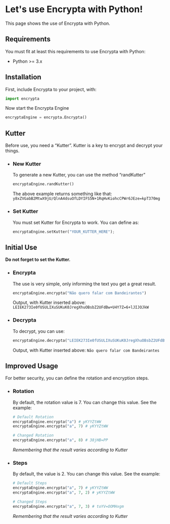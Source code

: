 # Let's use Encrypta with Python!
This page shows the use of Encrypta with Python.

## Requirements

You must fit at least this requirements to use Encrypta with Python:

- Python >= 3.x

## Installation
First, include Encrypta to your project, with:
```py
import encrypta
```

Now start the Encrypta Engine
```py
encryptaEngine = encrypta.Encrypta()
```

## Kutter
Before use, you need a “Kutter”. Kutter is a key to encrypt and decrypt your things.

* ### New Kutter
  To generate a new Kutter, you can use the method “randKutter”
  ```py
  encryptaEngine.randKutter()
  ```

  The above example returns something like that: `y8xZVGabB2MtwX9jU/QlnA4dsuOfLDYIFS5N+1RqHvKiohcCPWr6JEze=kpT370mg`

* ### Set Kutter
  You must set Kutter for Encrypta to work. You can define as:
  ```py
  encryptaEngine.setKutter("YOUR_KUTTER_HERE");
  ```

## Initial Use
**Do not forget to set the Kutter.**
* ### Encrypta
  The use is very simple, only informing the text you get a great result.
  ```py
  encryptaEngine.encrypta("Não quero falar com Bandeirantes")
  ```

  Output, with Kutter inserted above: `LEIEK273Ie0fUSULIXuSUKuK0JregXhuOBsbZ2UFdBw+U4Y7Z=6+lJIJOJkW`

* ### Decrypta
  To decrypt, you can use:
  ```py
  encryptaEngine.decrypta("LEIEK273Ie0fUSULIXuSUKuK0JregXhuOBsbZ2UFdBw+U4Y7Z=6+lJIJOJkW")
  ```
  
  Output, with Kutter inserted above: `Não quero falar com Bandeirantes`

## Improved Usage
For better security, you can define the rotation and encryption steps.

* ### Rotation
  By default, the rotation value is 7. You can change this value. See the example:
  
  ```py
  # Default Rotation
  encryptaEngine.encrypta("a") # yKYYZtWW
  encryptaEngine.encrypta("a", 7) # yKYYZtWW
  ```

  ```py
  # Changed Rotation  
  encryptaEngine.encrypta("a", 8) # 38jHB=PP
  ```

  _Remembering that the result varies according to Kutter_


* ### Steps
  By default, the value is 2. You can change this value. See the example:
  ```py
  # Default Steps
  encryptaEngine.encrypta("a", 7) # yKYYZtWW
  encryptaEngine.encrypta("a", 7, 2) # yKYYZtWW
  ```

  ```py
  # Changed Steps
  encryptaEngine.encrypta("a", 7, 3) # toYV=OOMHxgm
  ```
  _Remembering that the result varies according to Kutter_

